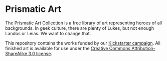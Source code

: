 # Prismatic Art

The [Prismatic Art Collection](http://prismaticart.com/) is a free library of art representing heroes of all backgrounds. In geek culture, there are plenty of Lukes, but not enough Landos or Leias. We want to change that.

This repository contains the works funded by our [Kickstarter campaign](http://www.kickstarter.com/projects/sarahdarkmagic/prismatic-art-collection?ref=github). All finished art is available for use under the [Creative Commons Attribution-ShareAlike 3.0 license](http://creativecommons.org/licenses/by-sa/3.0/).
